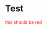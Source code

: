# Test

<div style="color: var(--color)">this should be red</div>

<style>
* {
  --color: red;
}
</style>
